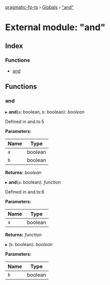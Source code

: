 [pragmatic-fp-ts](../README.md) › [Globals](../globals.md) › ["and"](_and_.md)

# External module: "and"

## Index

### Functions

* [and](_and_.md#and)

## Functions

###  and

▸ **and**(`a`: boolean, `b`: boolean): *boolean*

Defined in and.ts:5

**Parameters:**

Name | Type |
------ | ------ |
`a` | boolean |
`b` | boolean |

**Returns:** *boolean*

▸ **and**(`a`: boolean): *function*

Defined in and.ts:6

**Parameters:**

Name | Type |
------ | ------ |
`a` | boolean |

**Returns:** *function*

▸ (`b`: boolean): *boolean*

**Parameters:**

Name | Type |
------ | ------ |
`b` | boolean |
